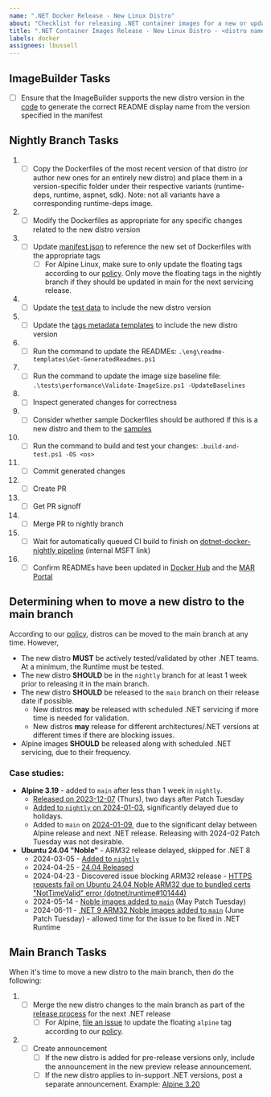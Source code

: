```yaml
---
name: ".NET Docker Release - New Linux Distro"
about: "Checklist for releasing .NET container images for a new or updated Linux distro"
title: ".NET Container Images Release - New Linux Distro - <distro name/version>"
labels: docker
assignees: lbussell
---
```


## ImageBuilder Tasks

- [ ] Ensure that the ImageBuilder supports the new distro version in the [code](https://github.com/dotnet/docker-tools/blob/main/src/Microsoft.DotNet.ImageBuilder/src/McrTagsMetadataGenerator.cs) to generate the correct README display name from the version specified in the manifest

## Nightly Branch Tasks

1. - [ ] Copy the Dockerfiles of the most recent version of that distro (or author new ones for an entirely new distro) and place them in a version-specific folder under their respective variants (runtime-deps, runtime, aspnet, sdk). Note: not all variants have a corresponding runtime-deps image.
1. - [ ] Modify the Dockerfiles as appropriate for any specific changes related to the new distro version
1. - [ ] Update [manifest.json](https://github.com/dotnet/dotnet-docker/blob/nightly/manifest.json) to reference the new set of Dockerfiles with the appropriate tags
      - [ ] For Alpine Linux, make sure to only update the floating tags according to our [policy](https://github.com/dotnet/dotnet-docker/blob/main/documentation/supported-tags.md). Only move the floating tags in the nightly branch if they should be updated in main for the next servicing release.
1. - [ ] Update the [test data](https://github.com/dotnet/dotnet-docker/blob/nightly/tests/Microsoft.DotNet.Docker.Tests/TestData.cs) to include the new distro version
1. - [ ] Update the [tags metadata templates](https://github.com/dotnet/dotnet-docker/tree/main/eng/mcr-tags-metadata-templates) to include the new distro version
1. - [ ] Run the command to update the READMEs: `.\eng\readme-templates\Get-GeneratedReadmes.ps1`
1. - [ ] Run the command to update the image size baseline file: `.\tests\performance\Validate-ImageSize.ps1 -UpdateBaselines`
1. - [ ] Inspect generated changes for correctness
1. - [ ] Consider whether sample Dockerfiles should be authored if this is a new distro and them to the [samples](https://github.com/dotnet/dotnet-docker/tree/main/samples)
1. - [ ] Run the command to build and test your changes: `.build-and-test.ps1 -OS <os>`
1. - [ ] Commit generated changes
1. - [ ] Create PR
1. - [ ] Get PR signoff
1. - [ ] Merge PR to nightly branch
1. - [ ] Wait for automatically queued CI build to finish on [dotnet-docker-nightly pipeline](https://dev.azure.com/dnceng/internal/_build?definitionId=359) (internal MSFT link)
1. - [ ] Confirm READMEs have been updated in [Docker Hub](https://hub.docker.com/r/microsoft/dotnet) and the [MAR Portal](https://mcr.microsoft.com/en-us/catalog?search=dotnet)

## Determining when to move a new distro to the main branch

According to our [policy](https://github.com/dotnet/dotnet-docker/blob/main/documentation/supported-platforms.md#operating-systems), distros can be moved to the main branch at any time.
However,

* The new distro **MUST** be actively tested/validated by other .NET teams. At a minimum, the Runtime must be tested.
* The new distro **SHOULD** be in the `nightly` branch for at least 1 week prior to releasing it in the main branch.
* The new distro **SHOULD** be released to the `main` branch on their release date if possible.
  * New distros **may** be released with scheduled .NET servicing if more time is needed for validation.
  * New distros **may** release for different architectures/.NET versions at different times if there are blocking issues.
* Alpine images **SHOULD** be released along with scheduled .NET servicing, due to their frequency.

### Case studies:

- **Alpine 3.19** - added to `main` after less than 1 week in `nightly`.
  - [Released on 2023-12-07](https://www.alpinelinux.org/posts/Alpine-3.19.0-released.html) (Thurs), two days after Patch Tuesday
  - [Added to `nightly` on 2024-01-03](https://github.com/dotnet/dotnet-docker/pull/5065), significantly delayed due to holidays.
  - Added to `main` on [2024-01-09](https://github.com/dotnet/dotnet-docker/discussions/5091), due to the significant delay between Alpine release and next .NET release. Releasing with 2024-02 Patch Tuesday was not desirable.
- **Ubuntu 24.04 "Noble"** - ARM32 release delayed, skipped for .NET 8
  - 2024-03-05 - [Added to `nightly`](https://github.com/dotnet/dotnet-docker/pull/5241)
  - 2024-04-25 - [24.04 Released](https://ubuntu.com/blog/canonical-releases-ubuntu-24-04-noble-numbat)
  - 2024-04-23 - Discovered issue blocking ARM32 release - [HTTPS requests fail on Ubuntu 24.04 Noble ARM32 due to bundled certs "NotTimeValid" error (dotnet/runtime#101444)](https://github.com/dotnet/runtime/issues/101444)
  - 2024-05-14 - [Noble images added to `main`](https://github.com/dotnet/dotnet-docker/discussions/5466) (May Patch Tuesday)
  - 2024-06-11 - [.NET 9 ARM32 Noble images added to `main`](https://github.com/dotnet/dotnet-docker/discussions/5557) (June Patch Tuesday) - allowed time for the issue to be fixed in .NET Runtime

## Main Branch Tasks

When it's time to move a new distro to the main branch, then do the following:

1. - [ ] Merge the new distro changes to the main branch as part of the [release process](https://github.com/dotnet/release/blob/main/.github/ISSUE_TEMPLATE/dotnet-docker-servicing-release.md) for the next .NET release
      - [ ] For Alpine, [file an issue](https://github.com/dotnet/dotnet-docker/issues/new?body=In+the+MMMM+YYYY+servicing+release%2C+%5BAlpine+3.XX+container+images+were+published%5D%28link+to+announcement%29.+In+the+MMMM+YYYY+servicing+release%2C+all+Alpine+floating+tags+were+updated+to+target+Alpine+3.XX+instead+of+Alpine+3.XX-1+according+to+our+%5Btagging+policy%5D%28https%3A%2F%2Fgithub.com%2Fdotnet%2Fdotnet-docker%2Fblob%2Fmain%2Fdocumentation%2Fsupported-tags.md%29.%0D%0A%0D%0APer+the+%5B.NET+Docker+platform+support+policy%5D%28https%3A%2F%2Fgithub.com%2Fdotnet%2Fdotnet-docker%2Fblob%2Fmain%2Fdocumentation%2Fsupported-platforms.md%23linux%29%2C+Alpine+3.XX+images+will+no+longer+be+maintained+starting+on+YYYY-MM-DD.+This+issue+tracks+removing+those+Dockerfiles.%0D%0A%0D%0ARelated%3A+link+to+PR+adding+Alpine+3.XX&title=Remove+Alpine+3.XX+Dockerfiles) to update the floating `alpine` tag according to our [policy](https://github.com/dotnet/dotnet-docker/blob/main/documentation/supported-tags.md).
1. - [ ] Create announcement
      - [ ] If the new distro is added for pre-release versions only, include the announcement in the new preview release announcement.
      - [ ] If the new distro applies to in-support .NET versions, post a separate announcement. Example: [Alpine 3.20](https://github.com/dotnet/dotnet-docker/discussions/5556)
